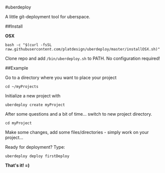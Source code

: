 #uberdeploy

A little git-deployment tool for uberspace.

##Install

**OSX**

`bash -c "$(curl -fsSL raw.githubusercontent.com/platdesign/uberdeploy/master/installOSX.sh)"`

Clone repo and add `/bin/uberdeploy.sh` to PATH.
No configuration required!

##Example

Go to a directory where you want to place your project

`cd ~/myProjects`

Initialize a new project with

`uberdeploy create myProject`

After some questions and a bit of time... switch to new project directory. 

`cd myProject`

Make some changes, add some files/directories - simply work on your project...

Ready for deployment? Type:

`uberdeploy deploy firstDeploy`

**That's it! =)**


